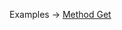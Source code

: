 <p class="ExampleLinks">Examples <span class="ExampleLinksTitleSeparator">-></span> <a href="../../examples/method-get">Method Get</a></p>
